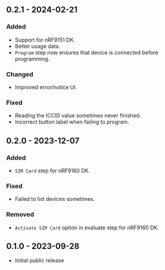 ## 0.2.1 - 2024-02-21

### Added

-   Support for nRF9151 DK.
-   Better usage data.
-   `Program` step now ensures that device is connected before programming.

### Changed

-   Improved error/notice UI.

### Fixed

-   Reading the ICCID value sometimes never finished.
-   Incorrect button label when failing to program.

## 0.2.0 - 2023-12-07

### Added

-   `SIM Card` step for nRF9160 DK.

### Fixed

-   Failed to list devices sometimes.

### Removed

-   `Activate SIM Card` option in evaluate step for nRF9160 DK.

## 0.1.0 - 2023-09-28

-   Initial public release
